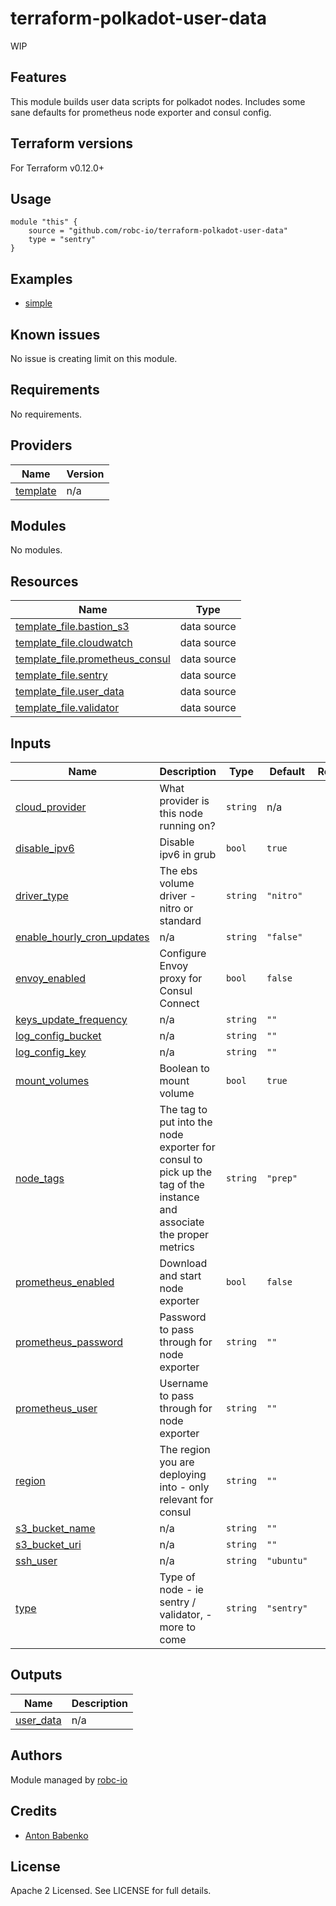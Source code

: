 # terraform-polkadot-user-data

<p class="callout danger">WIP</p>

## Features

This module builds user data scripts for polkadot nodes.  Includes some sane defaults for prometheus node exporter and
consul config.

## Terraform versions

For Terraform v0.12.0+

## Usage

```
module "this" {
    source = "github.com/robc-io/terraform-polkadot-user-data"
    type = "sentry"
}
```

## Examples

- [simple](https://github.com/robc-io/terraform-polkadot-user-data/tree/master/examples/simple)

## Known issues
No issue is creating limit on this module.

<!-- BEGINNING OF PRE-COMMIT-TERRAFORM DOCS HOOK -->
## Requirements

No requirements.

## Providers

| Name | Version |
|------|---------|
| <a name="provider_template"></a> [template](#provider\_template) | n/a |

## Modules

No modules.

## Resources

| Name | Type |
|------|------|
| [template_file.bastion_s3](https://registry.terraform.io/providers/hashicorp/template/latest/docs/data-sources/file) | data source |
| [template_file.cloudwatch](https://registry.terraform.io/providers/hashicorp/template/latest/docs/data-sources/file) | data source |
| [template_file.prometheus_consul](https://registry.terraform.io/providers/hashicorp/template/latest/docs/data-sources/file) | data source |
| [template_file.sentry](https://registry.terraform.io/providers/hashicorp/template/latest/docs/data-sources/file) | data source |
| [template_file.user_data](https://registry.terraform.io/providers/hashicorp/template/latest/docs/data-sources/file) | data source |
| [template_file.validator](https://registry.terraform.io/providers/hashicorp/template/latest/docs/data-sources/file) | data source |

## Inputs

| Name | Description | Type | Default | Required |
|------|-------------|------|---------|:--------:|
| <a name="input_cloud_provider"></a> [cloud\_provider](#input\_cloud\_provider) | What provider is this node running on? | `string` | n/a | yes |
| <a name="input_disable_ipv6"></a> [disable\_ipv6](#input\_disable\_ipv6) | Disable ipv6 in grub | `bool` | `true` | no |
| <a name="input_driver_type"></a> [driver\_type](#input\_driver\_type) | The ebs volume driver - nitro or standard | `string` | `"nitro"` | no |
| <a name="input_enable_hourly_cron_updates"></a> [enable\_hourly\_cron\_updates](#input\_enable\_hourly\_cron\_updates) | n/a | `string` | `"false"` | no |
| <a name="input_envoy_enabled"></a> [envoy\_enabled](#input\_envoy\_enabled) | Configure Envoy proxy for Consul Connect | `bool` | `false` | no |
| <a name="input_keys_update_frequency"></a> [keys\_update\_frequency](#input\_keys\_update\_frequency) | n/a | `string` | `""` | no |
| <a name="input_log_config_bucket"></a> [log\_config\_bucket](#input\_log\_config\_bucket) | n/a | `string` | `""` | no |
| <a name="input_log_config_key"></a> [log\_config\_key](#input\_log\_config\_key) | n/a | `string` | `""` | no |
| <a name="input_mount_volumes"></a> [mount\_volumes](#input\_mount\_volumes) | Boolean to mount volume | `bool` | `true` | no |
| <a name="input_node_tags"></a> [node\_tags](#input\_node\_tags) | The tag to put into the node exporter for consul to pick up the tag of the instance and associate the proper metrics | `string` | `"prep"` | no |
| <a name="input_prometheus_enabled"></a> [prometheus\_enabled](#input\_prometheus\_enabled) | Download and start node exporter | `bool` | `false` | no |
| <a name="input_prometheus_password"></a> [prometheus\_password](#input\_prometheus\_password) | Password to pass through for node exporter | `string` | `""` | no |
| <a name="input_prometheus_user"></a> [prometheus\_user](#input\_prometheus\_user) | Username to pass through for node exporter | `string` | `""` | no |
| <a name="input_region"></a> [region](#input\_region) | The region you are deploying into - only relevant for consul | `string` | `""` | no |
| <a name="input_s3_bucket_name"></a> [s3\_bucket\_name](#input\_s3\_bucket\_name) | n/a | `string` | `""` | no |
| <a name="input_s3_bucket_uri"></a> [s3\_bucket\_uri](#input\_s3\_bucket\_uri) | n/a | `string` | `""` | no |
| <a name="input_ssh_user"></a> [ssh\_user](#input\_ssh\_user) | n/a | `string` | `"ubuntu"` | no |
| <a name="input_type"></a> [type](#input\_type) | Type of node - ie sentry / validator, - more to come | `string` | `"sentry"` | no |

## Outputs

| Name | Description |
|------|-------------|
| <a name="output_user_data"></a> [user\_data](#output\_user\_data) | n/a |
<!-- END OF PRE-COMMIT-TERRAFORM DOCS HOOK -->

## Authors

Module managed by [robc-io](github.com/robc-io)

## Credits

- [Anton Babenko](https://github.com/antonbabenko)

## License

Apache 2 Licensed. See LICENSE for full details.